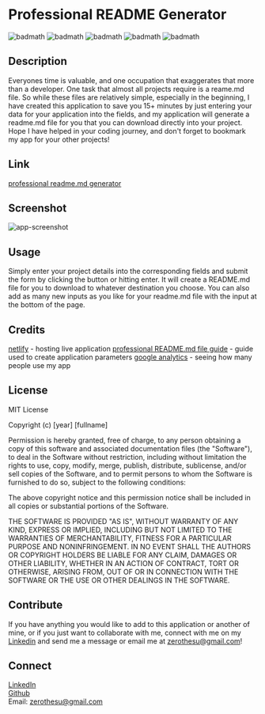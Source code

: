 # Professional README Generator
![badmath](https://img.shields.io/badge/Javascript-39.6_percent-yellow)
![badmath](https://img.shields.io/badge/Library-React-yellow)
![badmath](https://img.shields.io/badge/CSS-31.3_percent-blue)
![badmath](https://img.shields.io/badge/HTML-29.1_percent-orange)
![badmath](https://img.shields.io/badge/Drank_Coffee_During_Production-Yes-brown)

## Description
Everyones time is valuable, and one occupation that exaggerates that more than a developer. One task that almost all projects require is a reame.md file. So while these files are relatively simple, especially in the beginning, I have created this application to save you 15+ minutes
by just entering your data for your application into the fields, and my application will generate a readme.md file for you that you can download directly into your project. Hope I have helped in your coding journey, and don't forget to bookmark my app for your other projects!

## Link
[professional readme.md generator](https://brodericks-pro-readme-generator.netlify.app/)

## Screenshot
![app-screenshot](https://github.com/user-attachments/assets/e0cc6ee0-bfc8-4e5d-9535-a4145c819007)

## Usage
Simply enter your project details into the corresponding fields and submit the form by clicking the button or hitting enter. It will create a README.md file for you to download to whatever destination you choose. You can also add as many new inputs as you like for your readme.md file
with the input at the bottom of the page.

## Credits
[netlify](https://www.netlify.com/) - hosting live application
[professional README.md file guide](https://coding-boot-camp.github.io/full-stack/github/professional-readme-guide) - guide used to create application parameters
[google analytics](https://developers.google.com/analytics) - seeing how many people use my app

## License
MIT License

Copyright (c) [year] [fullname]

Permission is hereby granted, free of charge, to any person obtaining a copy
of this software and associated documentation files (the "Software"), to deal
in the Software without restriction, including without limitation the rights
to use, copy, modify, merge, publish, distribute, sublicense, and/or sell
copies of the Software, and to permit persons to whom the Software is
furnished to do so, subject to the following conditions:

The above copyright notice and this permission notice shall be included in all
copies or substantial portions of the Software.

THE SOFTWARE IS PROVIDED "AS IS", WITHOUT WARRANTY OF ANY KIND, EXPRESS OR
IMPLIED, INCLUDING BUT NOT LIMITED TO THE WARRANTIES OF MERCHANTABILITY,
FITNESS FOR A PARTICULAR PURPOSE AND NONINFRINGEMENT. IN NO EVENT SHALL THE
AUTHORS OR COPYRIGHT HOLDERS BE LIABLE FOR ANY CLAIM, DAMAGES OR OTHER
LIABILITY, WHETHER IN AN ACTION OF CONTRACT, TORT OR OTHERWISE, ARISING FROM,
OUT OF OR IN CONNECTION WITH THE SOFTWARE OR THE USE OR OTHER DEALINGS IN THE
SOFTWARE.

## Contribute
If you have anything you would like to add to this application or another of mine, or if you just want to collaborate with me, connect with me on my [Linkedin](https://www.linkedin.com/in/broderickhywell/) and 
send me a message or email me at zerothesu@gmail.com!

## Connect
[LinkedIn](https://www.linkedin.com/in/broderickhywell/)  
[Github](https://github.com/BroderickHywell)  
Email: zerothesu@gmail.com
